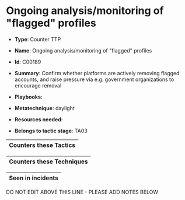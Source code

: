 # Ongoing analysis/monitoring of "flagged" profiles

* **Type**: Counter TTP

* **Name**: Ongoing analysis/monitoring of "flagged" profiles

* **Id**: C00189

* **Summary**: Confirm whether platforms are actively removing flagged accounts, and raise pressure via e.g. government organizations to encourage removal

* **Playbooks**: 

* **Metatechnique**: daylight

* **Resources needed:** 

* **Belongs to tactic stage**: TA03


| Counters these Tactics |
| ---------------------- |



| Counters these Techniques |
| ------------------------- |



| Seen in incidents |
| ----------------- |


DO NOT EDIT ABOVE THIS LINE - PLEASE ADD NOTES BELOW